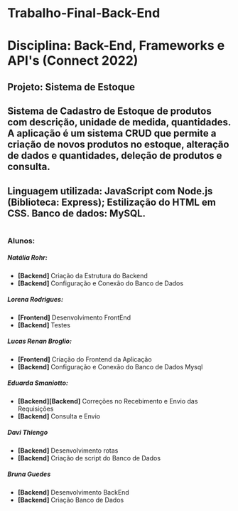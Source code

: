 # Trabalho-Final-Back-End

# Disciplina: Back-End, Frameworks e API's (Connect 2022)

## Projeto: Sistema de Estoque
## Sistema de Cadastro de Estoque de produtos com descrição, unidade de medida, quantidades. A aplicação é um sistema CRUD que permite a criação de novos produtos no estoque, alteração de dados e quantidades, deleção de produtos e consulta. 

## Linguagem utilizada: JavaScript com Node.js (Biblioteca: Express); Estilização do HTML em CSS. Banco de dados: MySQL.

#

### Alunos:

##### Natália Rohr:
<ul>
  <li><strong>[Backend]</strong> Criação da Estrutura do Backend</li>
  <li><strong>[Backend]</strong> Configuração e Conexão do Banco de Dados</li>
</ul>

##### Lorena Rodrigues:
<ul>
  <li><strong>[Frontend]</strong> Desenvolvimento FrontEnd</li>
  <li><strong>[Backend]</strong> Testes </li>
</ul>

##### Lucas Renan Broglio:
<ul>
  <li><strong>[Frontend]</strong> Criação do Frontend da Aplicação</li>
  <li><strong>[Backend]</strong> Configuração e Conexão do Banco de Dados Mysql</li>
</ul>

##### Eduarda Smaniotto:
<ul>
  <li><strong>[Backend][Backend]</strong> Correções no Recebimento e Envio das Requisições</li>
  <li><strong>[Backend]</strong> Consulta e Envio</li>
</ul>

##### Davi Thiengo
<ul>
  <li><strong>[Backend]</strong> Desenvolvimento rotas</li>
  <li><strong>[Backend]</strong> Criação de script do Banco de Dados</li>
</ul>

##### Bruna Guedes
<ul>
  <li><strong>[Backend]</strong> Desenvolvimento BackEnd</li>
  <li><strong>[Backend]</strong> Criação Banco de Dados </li>
</ul>




